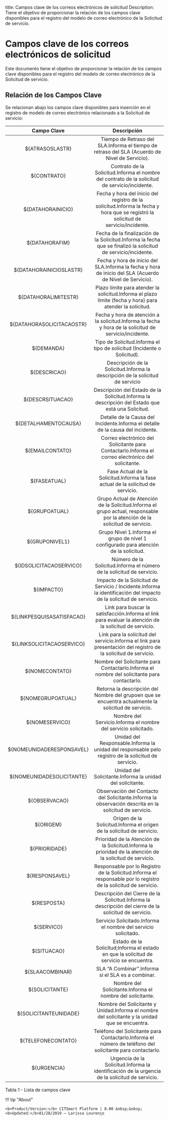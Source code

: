 title: Campos clave de los correos electrónicos de solicitud
Description: Tiene el objetivo de proporcionar la relación de los campos clave disponibles para el registro del modelo de correo electrónico de la Solicitud de servicio.
# Campos clave de los correos electrónicos de solicitud

Este documento tiene el objetivo de proporcionar la relación de los campos clave disponibles para el registro del modelo de correo electrónico de la Solicitud de servicio.

Relación de los Campos Clave
----------------------------

Se relacionan abajo los campos clave disponibles para inserción en el registro
de modelo de correo electrónico relacionado a la Solicitud de servicio:

|      **Campo Clave**      |                                                          **Descripción**                                                         |
|:-------------------------:|:--------------------------------------------------------------------------------------------------------------------------------:|
|      ${ATRASOSLASTR}      |                  Tiempo de Retraso del SLA.Informa el tiempo de retraso del SLA (Acuerdo de Nivel de Servicio).                  |
|        ${CONTRATO}        |                  Contrato de la Solicitud.Informa el nombre del contrato de la solicitud de servicio/incidente.                  |
|     ${DATAHORAINICIO}     | Fecha y hora del inicio del registro de la solicitud.Informa la fecha y hora que se registró la solicitud de servicio/incidente. |
|       ${DATAHORAFIM}      |           Fecha de la finalización de la Solicitud.Informa la fecha que se finalizó la solicitud de servicio/incidente.          |
|  ${DATAHORAINICIOSLASTR}  |             Fecha y hora de inicio del SLA.Informa la fecha y hora de inicio del SLA (Acuerdo de Nivel de Servicio).             |
|    ${DATAHORALIMITESTR}   |             Plazo límite para atender la solicitud.Informa el plazo límite (fecha y hora) para atender la solicitud.             |
| ${DATAHORASOLICITACAOSTR} |              Fecha y hora de atención a la solicitud.Informa la fecha y hora de la solicitud de servicio/incidente.              |
|         ${DEMANDA}        |                              Tipo de Solicitud.Informa el tipo de solicitud (Incidente o Solicitud).                             |
|        ${DESCRICAO}       |                          Descripción de la Solicitud.Informa la descripción de la solicitud de servicio                          |
|      ${DESCRSITUACAO}     |                 Descripción del Estado de la Solicitud.Informa la descripción del Estado que está una Solicitud.                 |
|    ${DETALHAMENTOCAUSA}   |                          Detalle de la Causa del Incidente.Informa el detalle de la causa del incidente.                         |
|      ${EMAILCONTATO}      |                Correo electrónico del Solicitante para Contactarlo.Informa el correo electrónico del solicitante.                |
|        ${FASEATUAL}       |                          Fase Actual de la Solicitud.Informa la fase actual de la solicitud de servicio.                         |
|       ${GRUPOATUAL}       |    Grupo Actual de Atención de la Solicitud.Informa el grupo actual, responsable por la atención de la solicitud de servicio.    |
|       ${GRUPONIVEL1}      |                       Grupo Nivel 1.Informa el grupo de nível 1 configurado para atención de la solicitud.                       |
|  ${IDSOLICITACAOSERVICO}  |                               Número de la Solicitud.Informa el número de la solicitud de servicio.                              |
|         ${IMPACTO}        |        Impacto de la Solicitud de Servicio / Incidente.Informa la identificación del impacto de la solicitud de servicio.        |
| ${LINKPESQUISASATISFACAO} |              Link para buscar la satisfacción.Informa el link para evaluar la atención de la solicitud de servicio.              |
| ${LINKSOLICITACAOSERVICO} |          Link para la solicitud del servicio.Informa el link para presentación del registro de la solicitud de servicio.         |
|       ${NOMECONTATO}      |                    Nombre del Solicitante para Contactarlo.Informa el nombre del solicitante para contactarlo.                   |
|     ${NOMEGRUPOATUAL}     |               Retorna la descripción del Nombre del grupoen que se encuentra actualmente la solicitud de servicio.               |
|       ${NOMESERVICO}      |                                  Nombre del Servicio.Informa el nombre del servicio solicitado.                                  |
| ${NOMEUNIDADERESPONSAVEL} |                Unidad del Responsable.Informa la unidad del responsable pelo registro de la solicitud de servicio.               |
| ${NOMEUNIDADESOLICITANTE} |                                     Unidad del Solicitante.Informa la unidad del solicitante.                                    |
|       ${OBSERVACAO}       |               Observación del Contacto del Solicitante.Informa la observación descrita en la solicitud de servicio.              |
|         ${ORIGEM}         |                               Origen de la Solicitud.Informa el origen de la solicitud de servicio.                              |
|       ${PRIORIDADE}       |             Prioridad de la Atención de la Solicitud.Informa la prioridad de la atención de la solicitud de servicio.            |
|       ${RESPONSAVEL}      |          Responsable por lo Registro de la Solicitud.Informa el responsable por lo registro de la solicitud de servicio.         |
|        ${RESPOSTA}        |               Descripción del Cierre de la Solicitud.Informa la descripción del cierre de la solicitud de servicio.              |
|         ${SERVICO}        |                                  Servicio Solicitado.Informa el nombre del servicio solicitado.                                  |
|        ${SITUACAO}        |                      Estado de la Solicitud;Informa el estado en que la solicitud de servicio se encuentra.                      |
|      ${SLAACOMBINAR}      |                                         SLA “A Combinar”.Informa si el SLA es a combinar.                                        |
|       ${SOLICITANTE}      |                                     Nombre del Solicitante.Informa el nombre del solicitante.                                    |
|   ${SOLICITANTEUNIDADE}   |                  Nombre del Solicitante y Unidad.Informa el nombre del solicitante y la unidad que se encuentra.                 |
|     ${TELEFONECONTATO}    |             Teléfono del Solicitante para Contactarlo.Informa el número de teléfono del solicitante para contactarlo.            |
|        ${URGENCIA}        |                  Urgencia de la Solicitud.Informa la identificación de la urgencia de la solicitud de servicio.                  |

Tabla 1 - Lista de campos clave

!!! tip "About"

    <b>Product/Version:</b> CITSmart Platform | 8.00 &nbsp;&nbsp;
    <b>Updated:</b>01/28/2019 – Larissa Lourenço

